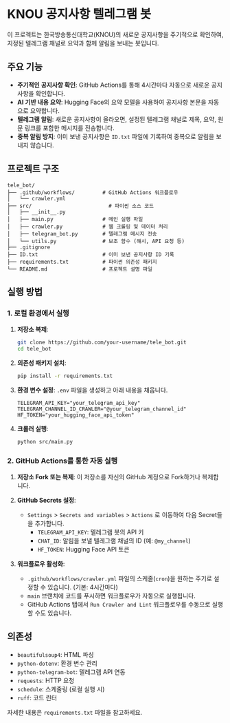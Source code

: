 # KNOU 공지사항 텔레그램 봇

이 프로젝트는 한국방송통신대학교(KNOU)의 새로운 공지사항을 주기적으로 확인하여, 지정된 텔레그램 채널로 요약과 함께 알림을 보내는 봇입니다.

## 주요 기능

- **주기적인 공지사항 확인**: GitHub Actions를 통해 4시간마다 자동으로 새로운 공지사항을 확인합니다.
- **AI 기반 내용 요약**: Hugging Face의 요약 모델을 사용하여 공지사항 본문을 자동으로 요약합니다.
- **텔레그램 알림**: 새로운 공지사항이 올라오면, 설정된 텔레그램 채널로 제목, 요약, 원문 링크를 포함한 메시지를 전송합니다.
- **중복 알림 방지**: 이미 보낸 공지사항은 `ID.txt` 파일에 기록하여 중복으로 알림을 보내지 않습니다.

## 프로젝트 구조

```
tele_bot/
├── .github/workflows/         # GitHub Actions 워크플로우
│   └── crawler.yml
├── src/                         # 파이썬 소스 코드
│   ├── __init__.py
│   ├── main.py                # 메인 실행 파일
│   ├── crawler.py             # 웹 크롤링 및 데이터 처리
│   ├── telegram_bot.py        # 텔레그램 메시지 전송
│   └── utils.py               # 보조 함수 (해시, API 요청 등)
├── .gitignore
├── ID.txt                     # 이미 보낸 공지사항 ID 기록
├── requirements.txt           # 파이썬 의존성 패키지
└── README.md                  # 프로젝트 설명 파일
```

## 실행 방법

### 1. 로컬 환경에서 실행

1.  **저장소 복제**:
    ```bash
    git clone https://github.com/your-username/tele_bot.git
    cd tele_bot
    ```

2.  **의존성 패키지 설치**:
    ```bash
    pip install -r requirements.txt
    ```

3.  **환경 변수 설정**:
    `.env` 파일을 생성하고 아래 내용을 채웁니다.
    ```
    TELEGRAM_API_KEY="your_telegram_api_key"
    TELEGRAM_CHANNEL_ID_CRAWLER="@your_telegram_channel_id"
    HF_TOKEN="your_hugging_face_api_token"
    ```

4.  **크롤러 실행**:
    ```bash
    python src/main.py
    ```

### 2. GitHub Actions를 통한 자동 실행

1.  **저장소 Fork 또는 복제**:
    이 저장소를 자신의 GitHub 계정으로 Fork하거나 복제합니다.

2.  **GitHub Secrets 설정**:
    -   `Settings` > `Secrets and variables` > `Actions` 로 이동하여 다음 Secret들을 추가합니다.
        -   `TELEGRAM_API_KEY`: 텔레그램 봇의 API 키
        -   `CHAT_ID`: 알림을 보낼 텔레그램 채널의 ID (예: `@my_channel`)
        -   `HF_TOKEN`: Hugging Face API 토큰

3.  **워크플로우 활성화**:
    -   `.github/workflows/crawler.yml` 파일의 스케줄(`cron`)을 원하는 주기로 설정할 수 있습니다. (기본: 4시간마다)
    -   `main` 브랜치에 코드를 푸시하면 워크플로우가 자동으로 실행됩니다.
    -   GitHub Actions 탭에서 `Run Crawler and Lint` 워크플로우를 수동으로 실행할 수도 있습니다.

## 의존성

-   `beautifulsoup4`: HTML 파싱
-   `python-dotenv`: 환경 변수 관리
-   `python-telegram-bot`: 텔레그램 API 연동
-   `requests`: HTTP 요청
-   `schedule`: 스케줄링 (로컬 실행 시)
-   `ruff`: 코드 린터

자세한 내용은 `requirements.txt` 파일을 참고하세요.
